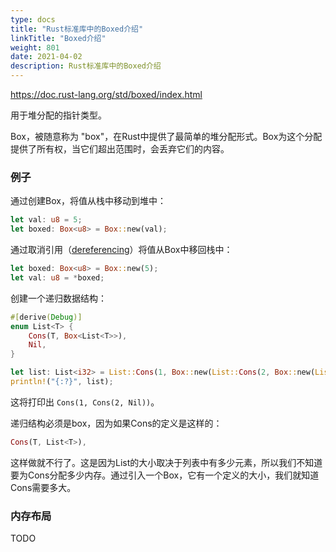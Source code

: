 ```yaml
---
type: docs
title: "Rust标准库中的Boxed介绍"
linkTitle: "Boxed介绍"
weight: 801
date: 2021-04-02
description: Rust标准库中的Boxed介绍
---
```


https://doc.rust-lang.org/std/boxed/index.html

用于堆分配的指针类型。

Box<T>，被随意称为 "box"，在Rust中提供了最简单的堆分配形式。Box为这个分配提供了所有权，当它们超出范围时，会丢弃它们的内容。

### 例子

通过创建Box，将值从栈中移动到堆中：

```rust
let val: u8 = 5;
let boxed: Box<u8> = Box::new(val);
```

通过取消引用（[dereferencing](https://doc.rust-lang.org/std/ops/trait.Deref.html)）将值从Box中移回栈中：

```rust
let boxed: Box<u8> = Box::new(5);
let val: u8 = *boxed;
```

创建一个递归数据结构：

```rust
#[derive(Debug)]
enum List<T> {
    Cons(T, Box<List<T>>),
    Nil,
}

let list: List<i32> = List::Cons(1, Box::new(List::Cons(2, Box::new(List::Nil))));
println!("{:?}", list);
```

这将打印出  `Cons(1, Cons(2, Nil))`。

递归结构必须是box，因为如果Cons的定义是这样的：

```rust
Cons(T, List<T>),
```

这样做就不行了。这是因为List的大小取决于列表中有多少元素，所以我们不知道要为Cons分配多少内存。通过引入一个Box<T>，它有一个定义的大小，我们就知道Cons需要多大。

### 内存布局

TODO



